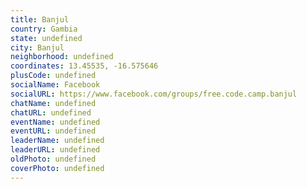 ```yaml
---
title: Banjul
country: Gambia
state: undefined
city: Banjul
neighborhood: undefined
coordinates: 13.45535, -16.575646
plusCode: undefined
socialName: Facebook
socialURL: https://www.facebook.com/groups/free.code.camp.banjul
chatName: undefined
chatURL: undefined
eventName: undefined
eventURL: undefined
leaderName: undefined
leaderURL: undefined
oldPhoto: undefined
coverPhoto: undefined
---
```


